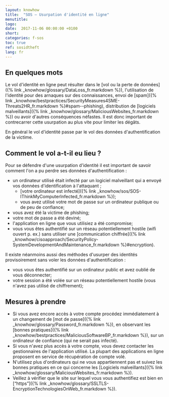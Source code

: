 ```yaml
---
layout: knowhow
title:  "SOS – Usurpation d'identité en ligne"
menutitle:
logo:
date:  2017-11-06 00:00:00 +0100
short:
categories: f-sos
toc: true
ref: sosidtheft
lang: fr
---
```


## En quelques mots
Le vol d'identité en ligne peut résulter dans le [vol ou la perte de données]({% link _knowhow/glossary/DataLoss_fr.markdown %}), l'utilisation de l'identité pour des arnaques sur des connaissances, envoi de [spam]({% link _knowhow/bestpractices/SecurityMeasures4SME-Threats2HR_fr.markdown %}#spam--phishing), distribution de [logiciels malveillants]({% link _knowhow/glossary/MaliciousWebsites_fr.markdown %}) ou avoir d'autres conséquences néfastes. Il est donc important de contrecarrer cette usurpation au plus vite pour limiter les dégâts.

En général le vol d'identité passe par le vol des données d'authentification de la victime.

## Comment le vol a-t-il eu lieu ?
Pour se défendre d'une usurpation d'identité il est important de savoir comment l'on a pu perdre ses données d'authentification :

* un ordinateur utilisé était infecté par un logiciel malveillant qui a envoyé vos données d'identification à l'attaquant ;
  * [votre ordinateur est infecté]({% link _knowhow/sos/SOS-IThinkMyComputerInfected_fr.markdown %});
  * vous avez utilisé votre mot de passe sur un ordinateur publique ou de peu de confiance;
* vous avez été la victime de phishing;
* votre mot de passe a été deviné;
* l'application en ligne que vous utilisiez a été compromise;
* vous vous êtes authentifié sur un réseau potentiellement hostile (wifi ouvert p. ex.) sans utiliser une  [communication chiffrée]({% link _knowhow/cisoapproach/SecurityPolicy-SystemDevelopmentAndMaintenance_fr.markdown %}#encryption).

Il existe néanmoins aussi des méthodes d'usurper des identités provisoirement sans voler les données d'authentification :

* vous vous êtes authentifié sur un ordinateur public et avez oublié de vous déconnecter;
* votre session a été volée sur un réseau  potentiellement hostile (vous n'avez pas utilisé de chiffrement);

## Mesures à prendre

* Si vous avez encore accès à votre compte procédez immédiatement à un changement de [mot de passe]({% link _knowhow/glossary/Password_fr.markdown %}), en observant les [bonnes pratiques]({% link _knowhow/bestpractices/MaliciousSoftwareBP_fr.markdown %}), sur un ordinateur de confiance (qui ne serait pas infecté).
* Si vous n'avez plus accès à votre compte, vous devez contacter les gestionnaires de l'application utilisé. La plupart des applications en ligne proposent en service de récupération de compte volé.
* N'utilisez plus d'ordinateurs qui ne vous appartiennent pas et suivez les bonnes pratiques en ce qui concerne les [Logiciels malveillants]({% link _knowhow/glossary/MaliciousWebsites_fr.markdown %}).
* Veillez à vérifier que le site sur lequel vous vous authentifiez est bien en [“https”]({% link _knowhow/glossary/SSLTLS-EncryptionTechnologiesOnWeb_fr.markdown %}).
